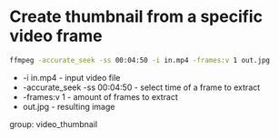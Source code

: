 # Create thumbnail from a specific video frame

```bash
ffmpeg -accurate_seek -ss 00:04:50 -i in.mp4 -frames:v 1 out.jpg
```

- -i in.mp4 - input video file
- -accurate_seek -ss 00:04:50 - select time of a frame to extract
- -frames:v 1 - amount of frames to extract
- out.jpg - resulting image

group: video_thumbnail
